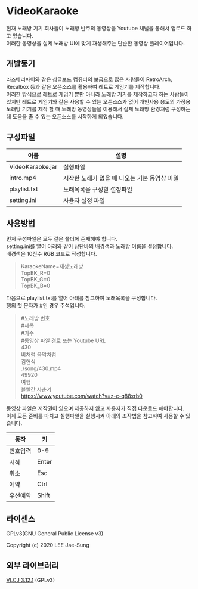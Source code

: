 # VideoKaraoke
현재 노래방 기기 회사들이 노래방 반주의 동영상을 Youtube 채널을 통해서 업로드 하고 있습니다.  
이러한 동영상을 실제 노래방 UI에 맞게 재생해주는 단순한 동영상 플레이어입니다.

## 개발동기
라즈베리파이와 같은 싱글보드 컴퓨터의 보급으로 많은 사람들이 RetroArch, Recalbox 등과 같은 오픈소스를 활용하여 레트로 게임기를 제작합니다.  
이러한 방식으로 레트로 게임기 뿐만 아니라 노래방 기기를 제작하고자 하는 사람들이 있지만 레트로 게임기와 같은 사용할 수 있는 오픈소스가 없어 개인사용 용도의 가정용 노래방 기기를 제작 할 때 노래방 동영상들을 이용해서 실제 노래방 환경처럼 구성하는데 도움을 줄 수 있는 오픈소스를 시작하게 되었습니다.

## 구성파일 
| 이름 | 설명 |
|--------|-------|
| VideoKaraoke.jar | 실행파일 |
| intro.mp4 | 시작한 노래가 없을 때 나오는 기본 동영상 파일 |
| playlist.txt | 노래목록을 구성할 설정파일 |
| setting.ini | 사용자 설정 파일 |

## 사용방법
먼저 구성파일은 모두 같은 폴더에 존재해야 합니다.  
setting.ini를 열어 아래와 같이 상단바의 배경색과 노래방 이름을 설정합니다.  
배경색은 10진수 RGB 코드로 작성합니다.
  
>KaraokeName=재성노래방  
TopBK_R=0  
TopBK_G=0  
TopBK_B=0  
  
다음으로 playlist.txt를 열어 아래를 참고하여 노래목록을 구성합니다.  
행의 첫 문자가 &#35;인 경우 주석입니다.
  
>&#35;노래방 번호  
&#35;제목  
&#35;가수  
&#35;동영상 파일 경로 또는 Youtube URL  <br>
430  
비처럼 음악처럼  
김현식  
./song/430.mp4  <br>
49920  
여행  
볼빨간 사춘기  
https://www.youtube.com/watch?v=z-c-q88xrb0  
  
동영상 파일은 저작권이 있으며 제공하지 않고 사용자가 직접 다운로드 해야합니다.  
이제 모든 준비를 마치고 실행파일을 실행시켜 아래의 조작법을 참고하여 사용할 수 있습니다.  
  
| 동작 | 키 |
|--------|-------|
| 번호입력 | 0-9 |
| 시작 | Enter |
| 취소 | Esc |
| 예약 | Ctrl |
| 우선예약 | Shift |

## 라이센스
GPLv3(GNU General Public License v3)  
  
Copyright (c) 2020 LEE Jae-Sung

## 외부 라이브러리
[VLCJ 3.12.1](https://github.com/caprica/vlcj/tree/vlcj-3.x/) (GPLv3)
